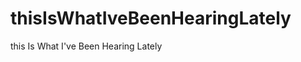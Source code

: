 thisIsWhatIveBeenHearingLately
==============================

this Is What I've Been Hearing Lately